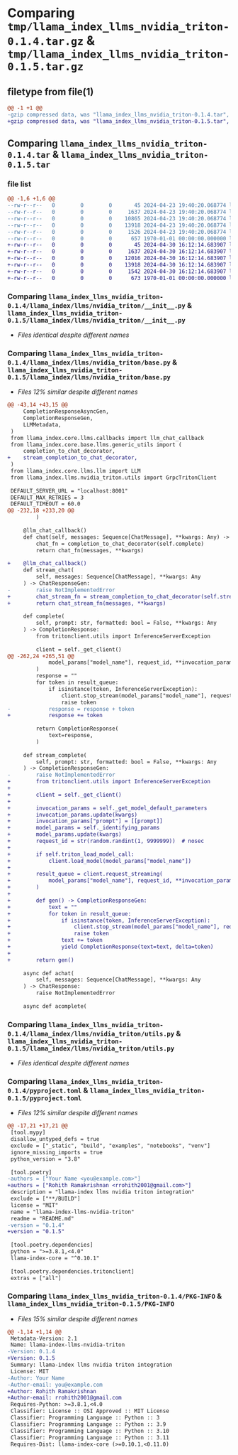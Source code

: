 # Comparing `tmp/llama_index_llms_nvidia_triton-0.1.4.tar.gz` & `tmp/llama_index_llms_nvidia_triton-0.1.5.tar.gz`

## filetype from file(1)

```diff
@@ -1 +1 @@
-gzip compressed data, was "llama_index_llms_nvidia_triton-0.1.4.tar", max compression
+gzip compressed data, was "llama_index_llms_nvidia_triton-0.1.5.tar", max compression
```

## Comparing `llama_index_llms_nvidia_triton-0.1.4.tar` & `llama_index_llms_nvidia_triton-0.1.5.tar`

### file list

```diff
@@ -1,6 +1,6 @@
--rw-r--r--   0        0        0       45 2024-04-23 19:40:20.068774 llama_index_llms_nvidia_triton-0.1.4/README.md
--rw-r--r--   0        0        0     1637 2024-04-23 19:40:20.068774 llama_index_llms_nvidia_triton-0.1.4/llama_index/llms/nvidia_triton/__init__.py
--rw-r--r--   0        0        0    10865 2024-04-23 19:40:20.068774 llama_index_llms_nvidia_triton-0.1.4/llama_index/llms/nvidia_triton/base.py
--rw-r--r--   0        0        0    13918 2024-04-23 19:40:20.068774 llama_index_llms_nvidia_triton-0.1.4/llama_index/llms/nvidia_triton/utils.py
--rw-r--r--   0        0        0     1526 2024-04-23 19:40:20.068774 llama_index_llms_nvidia_triton-0.1.4/pyproject.toml
--rw-r--r--   0        0        0      657 1970-01-01 00:00:00.000000 llama_index_llms_nvidia_triton-0.1.4/PKG-INFO
+-rw-r--r--   0        0        0       45 2024-04-30 16:12:14.683907 llama_index_llms_nvidia_triton-0.1.5/README.md
+-rw-r--r--   0        0        0     1637 2024-04-30 16:12:14.683907 llama_index_llms_nvidia_triton-0.1.5/llama_index/llms/nvidia_triton/__init__.py
+-rw-r--r--   0        0        0    12016 2024-04-30 16:12:14.683907 llama_index_llms_nvidia_triton-0.1.5/llama_index/llms/nvidia_triton/base.py
+-rw-r--r--   0        0        0    13918 2024-04-30 16:12:14.683907 llama_index_llms_nvidia_triton-0.1.5/llama_index/llms/nvidia_triton/utils.py
+-rw-r--r--   0        0        0     1542 2024-04-30 16:12:14.683907 llama_index_llms_nvidia_triton-0.1.5/pyproject.toml
+-rw-r--r--   0        0        0      673 1970-01-01 00:00:00.000000 llama_index_llms_nvidia_triton-0.1.5/PKG-INFO
```

### Comparing `llama_index_llms_nvidia_triton-0.1.4/llama_index/llms/nvidia_triton/__init__.py` & `llama_index_llms_nvidia_triton-0.1.5/llama_index/llms/nvidia_triton/__init__.py`

 * *Files identical despite different names*

### Comparing `llama_index_llms_nvidia_triton-0.1.4/llama_index/llms/nvidia_triton/base.py` & `llama_index_llms_nvidia_triton-0.1.5/llama_index/llms/nvidia_triton/base.py`

 * *Files 12% similar despite different names*

```diff
@@ -43,14 +43,15 @@
     CompletionResponseAsyncGen,
     CompletionResponseGen,
     LLMMetadata,
 )
 from llama_index.core.llms.callbacks import llm_chat_callback
 from llama_index.core.base.llms.generic_utils import (
     completion_to_chat_decorator,
+    stream_completion_to_chat_decorator,
 )
 from llama_index.core.llms.llm import LLM
 from llama_index.llms.nvidia_triton.utils import GrpcTritonClient
 
 DEFAULT_SERVER_URL = "localhost:8001"
 DEFAULT_MAX_RETRIES = 3
 DEFAULT_TIMEOUT = 60.0
@@ -232,18 +233,20 @@
         )
 
     @llm_chat_callback()
     def chat(self, messages: Sequence[ChatMessage], **kwargs: Any) -> ChatResponse:
         chat_fn = completion_to_chat_decorator(self.complete)
         return chat_fn(messages, **kwargs)
 
+    @llm_chat_callback()
     def stream_chat(
         self, messages: Sequence[ChatMessage], **kwargs: Any
     ) -> ChatResponseGen:
-        raise NotImplementedError
+        chat_stream_fn = stream_completion_to_chat_decorator(self.stream_complete)
+        return chat_stream_fn(messages, **kwargs)
 
     def complete(
         self, prompt: str, formatted: bool = False, **kwargs: Any
     ) -> CompletionResponse:
         from tritonclient.utils import InferenceServerException
 
         client = self._get_client()
@@ -262,24 +265,51 @@
             model_params["model_name"], request_id, **invocation_params
         )
         response = ""
         for token in result_queue:
             if isinstance(token, InferenceServerException):
                 client.stop_stream(model_params["model_name"], request_id)
                 raise token
-            response = response + token
+            response += token
 
         return CompletionResponse(
             text=response,
         )
 
     def stream_complete(
         self, prompt: str, formatted: bool = False, **kwargs: Any
     ) -> CompletionResponseGen:
-        raise NotImplementedError
+        from tritonclient.utils import InferenceServerException
+
+        client = self._get_client()
+
+        invocation_params = self._get_model_default_parameters
+        invocation_params.update(kwargs)
+        invocation_params["prompt"] = [[prompt]]
+        model_params = self._identifying_params
+        model_params.update(kwargs)
+        request_id = str(random.randint(1, 9999999))  # nosec
+
+        if self.triton_load_model_call:
+            client.load_model(model_params["model_name"])
+
+        result_queue = client.request_streaming(
+            model_params["model_name"], request_id, **invocation_params
+        )
+
+        def gen() -> CompletionResponseGen:
+            text = ""
+            for token in result_queue:
+                if isinstance(token, InferenceServerException):
+                    client.stop_stream(model_params["model_name"], request_id)
+                    raise token
+                text += token
+                yield CompletionResponse(text=text, delta=token)
+
+        return gen()
 
     async def achat(
         self, messages: Sequence[ChatMessage], **kwargs: Any
     ) -> ChatResponse:
         raise NotImplementedError
 
     async def acomplete(
```

### Comparing `llama_index_llms_nvidia_triton-0.1.4/llama_index/llms/nvidia_triton/utils.py` & `llama_index_llms_nvidia_triton-0.1.5/llama_index/llms/nvidia_triton/utils.py`

 * *Files identical despite different names*

### Comparing `llama_index_llms_nvidia_triton-0.1.4/pyproject.toml` & `llama_index_llms_nvidia_triton-0.1.5/pyproject.toml`

 * *Files 12% similar despite different names*

```diff
@@ -17,21 +17,21 @@
 [tool.mypy]
 disallow_untyped_defs = true
 exclude = ["_static", "build", "examples", "notebooks", "venv"]
 ignore_missing_imports = true
 python_version = "3.8"
 
 [tool.poetry]
-authors = ["Your Name <you@example.com>"]
+authors = ["Rohith Ramakrishnan <rrohith2001@gmail.com>"]
 description = "llama-index llms nvidia triton integration"
 exclude = ["**/BUILD"]
 license = "MIT"
 name = "llama-index-llms-nvidia-triton"
 readme = "README.md"
-version = "0.1.4"
+version = "0.1.5"
 
 [tool.poetry.dependencies]
 python = ">=3.8.1,<4.0"
 llama-index-core = "^0.10.1"
 
 [tool.poetry.dependencies.tritonclient]
 extras = ["all"]
```

### Comparing `llama_index_llms_nvidia_triton-0.1.4/PKG-INFO` & `llama_index_llms_nvidia_triton-0.1.5/PKG-INFO`

 * *Files 15% similar despite different names*

```diff
@@ -1,14 +1,14 @@
 Metadata-Version: 2.1
 Name: llama-index-llms-nvidia-triton
-Version: 0.1.4
+Version: 0.1.5
 Summary: llama-index llms nvidia triton integration
 License: MIT
-Author: Your Name
-Author-email: you@example.com
+Author: Rohith Ramakrishnan
+Author-email: rrohith2001@gmail.com
 Requires-Python: >=3.8.1,<4.0
 Classifier: License :: OSI Approved :: MIT License
 Classifier: Programming Language :: Python :: 3
 Classifier: Programming Language :: Python :: 3.9
 Classifier: Programming Language :: Python :: 3.10
 Classifier: Programming Language :: Python :: 3.11
 Requires-Dist: llama-index-core (>=0.10.1,<0.11.0)
```

